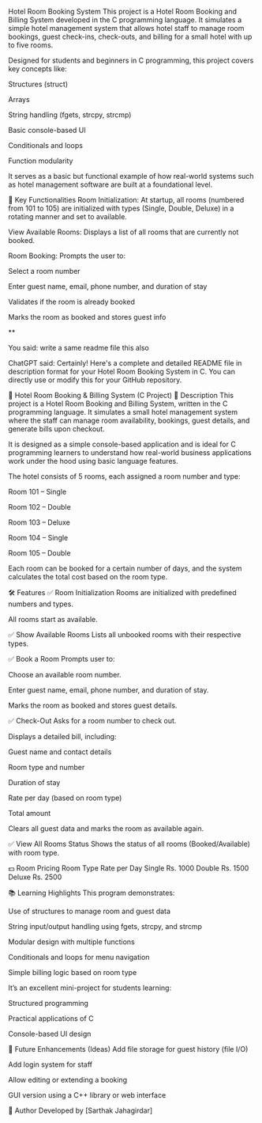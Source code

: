Hotel Room Booking System
This project is a Hotel Room Booking and Billing System developed in the C programming language. It simulates a simple hotel management system that allows hotel staff to manage room bookings, guest check-ins, check-outs, and billing for a small hotel with up to five rooms.

Designed for students and beginners in C programming, this project covers key concepts like:

Structures (struct)

Arrays

String handling (fgets, strcpy, strcmp)

Basic console-based UI

Conditionals and loops

Function modularity

It serves as a basic but functional example of how real-world systems such as hotel management software are built at a foundational level.

💼 Key Functionalities
Room Initialization:
At startup, all rooms (numbered from 101 to 105) are initialized with types (Single, Double, Deluxe) in a rotating manner and set to available.

View Available Rooms:
Displays a list of all rooms that are currently not booked.

Room Booking:
Prompts the user to:

Select a room number

Enter guest name, email, phone number, and duration of stay

Validates if the room is already booked

Marks the room as booked and stores guest info

**



You said:
write a same readme file this also

ChatGPT said:
Certainly! Here's a complete and detailed README file in description format for your Hotel Room Booking System in C. You can directly use or modify this for your GitHub repository.

🏨 Hotel Room Booking & Billing System (C Project)
📄 Description
This project is a Hotel Room Booking and Billing System, written in the C programming language. It simulates a small hotel management system where the staff can manage room availability, bookings, guest details, and generate bills upon checkout.

It is designed as a simple console-based application and is ideal for C programming learners to understand how real-world business applications work under the hood using basic language features.

The hotel consists of 5 rooms, each assigned a room number and type:

Room 101 – Single

Room 102 – Double

Room 103 – Deluxe

Room 104 – Single

Room 105 – Double

Each room can be booked for a certain number of days, and the system calculates the total cost based on the room type.

🛠 Features
✅ Room Initialization
Rooms are initialized with predefined numbers and types.

All rooms start as available.

✅ Show Available Rooms
Lists all unbooked rooms with their respective types.

✅ Book a Room
Prompts user to:

Choose an available room number.

Enter guest name, email, phone number, and duration of stay.

Marks the room as booked and stores guest details.

✅ Check-Out
Asks for a room number to check out.

Displays a detailed bill, including:

Guest name and contact details

Room type and number

Duration of stay

Rate per day (based on room type)

Total amount

Clears all guest data and marks the room as available again.

✅ View All Rooms Status
Shows the status of all rooms (Booked/Available) with room type.

💵 Room Pricing
Room Type	Rate per Day
Single	Rs. 1000
Double	Rs. 1500
Deluxe	Rs. 2500

📚 Learning Highlights
This program demonstrates:

Use of structures to manage room and guest data

String input/output handling using fgets, strcpy, and strcmp

Modular design with multiple functions

Conditionals and loops for menu navigation

Simple billing logic based on room type

It’s an excellent mini-project for students learning:

Structured programming

Practical applications of C

Console-based UI design

📌 Future Enhancements (Ideas)
Add file storage for guest history (file I/O)

Add login system for staff

Allow editing or extending a booking

GUI version using a C++ library or web interface

👤 Author
Developed by [Sarthak Jahagirdar]
